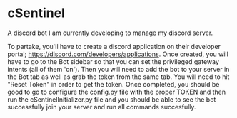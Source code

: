 # cSentinel

A discord bot I am currently developing to manage my discord server.

To partake, you'll have to create a discord application on their developer portal; https://discord.com/developers/applications. Once created, you will have to go to the Bot sidebar so that you can set the privileged gateway intents (all of them 'on'). Then you will need to add the bot to your server in the Bot tab as well as grab the token from the same tab. You will need to hit "Reset Token" in order to get the token. Once completed, you should be good to go to configure the config.py file with the proper TOKEN and then run the cSentinelInitializer.py file and you should be able to see the bot successfully join your server and run all commands succesfully.
